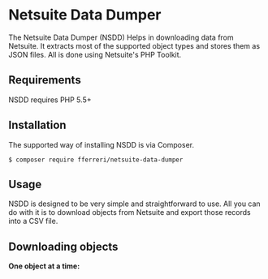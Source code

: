 # Netsuite Data Dumper

The Netsuite Data Dumper (NSDD) Helps in downloading data from Netsuite. It extracts most of the supported object types and stores them as JSON files. All is done using Netsuite's PHP Toolkit. 

## Requirements

NSDD requires PHP 5.5+

## Installation

The supported way of installing NSDD is via Composer.

`$ composer require fferreri/netsuite-data-dumper`

## Usage

NSDD is designed to be very simple and straightforward to use. All you can do with it is to download objects from Netsuite and export those records into a CSV file. 

## Downloading objects

**One object at a time:**




